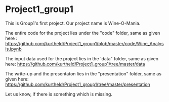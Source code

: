 # Project1_group1
This is Group1's first project. 
Our project name is Wine-O-Mania.

The entire code for the project lies under the "code" folder, same as given here :
https://github.com/kurtheld/Project1_group1/blob/master/code/Wine_Analysis.ipynb

The input data used for the project lies in the 'data" folder, same as given here:
https://github.com/kurtheld/Project1_group1/tree/master/data

The write-up and the presentaton lies in the "presentation" folder, same as given here:
https://github.com/kurtheld/Project1_group1/tree/master/presentation

Let us know, if there is something which is missing.
